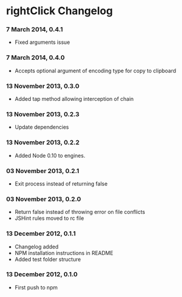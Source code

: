 # rightClick Changelog

### 7 March 2014, 0.4.1

* Fixed arguments issue

### 7 March 2014, 0.4.0

* Accepts optional argument of encoding type for copy to clipboard

### 13 November 2013, 0.3.0

* Added tap method allowing interception of chain

### 13 November 2013, 0.2.3

* Update dependencies

### 13 November 2013, 0.2.2

* Added Node 0.10 to engines.

### 03 November 2013, 0.2.1

* Exit process instead of returning false

### 03 November 2013, 0.2.0

* Return false instead of throwing error on file conflicts
* JSHint rules moved to rc file

### 13 December 2012, 0.1.1

* Changelog added
* NPM installation instructions in README
* Added test folder structure

### 13 December 2012, 0.1.0

* First push to npm
